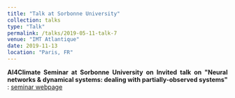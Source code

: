 ```yaml
---
title: "Talk at Sorbonne University"
collection: talks
type: "Talk"
permalink: /talks/2019-05-11-talk-7
venue: "IMT Atlantique"
date: 2019-11-13
location: "Paris, FR"
---
```


<div style="text-align: justify"> 
<strong> AI4Climate Seminar at Sorbonne University on Invited talk on "Neural networks  & dynamical systems: dealing with partially-observed systems" 
</strong>: <a href="https://ai4climate.lip6.fr/2019/04/24/learning-dynamical-systems-application-to-ocean-dynamics%ef%bb%bf-ronan-fablet-15-may-2019/">seminar webpage</a> 
</div>



